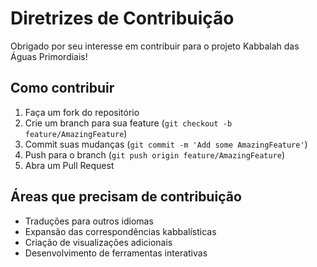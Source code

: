 # Diretrizes de Contribuição

Obrigado por seu interesse em contribuir para o projeto Kabbalah das Águas Primordiais!

## Como contribuir
1. Faça um fork do repositório
2. Crie um branch para sua feature (`git checkout -b feature/AmazingFeature`)
3. Commit suas mudanças (`git commit -m 'Add some AmazingFeature'`)
4. Push para o branch (`git push origin feature/AmazingFeature`)
5. Abra um Pull Request

## Áreas que precisam de contribuição
- Traduções para outros idiomas
- Expansão das correspondências kabbalísticas
- Criação de visualizações adicionais
- Desenvolvimento de ferramentas interativas